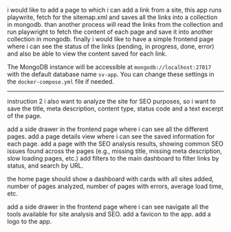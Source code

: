i would like to add a page to which i can add a link from a site, this app runs playwrite, fetch for the sitemap.xml and saves all the links into a collection in mongodb.
than another process will read the links from the collection and run playwright to fetch the content of each page and save it into another collection in mongodb. finally i would like to have a simple frontend page where i can see the status of the links (pending, in progress, done, error) and also be able to view the content saved for each link.

The MongoDB instance will be accessible at `mongodb://localhost:27017` with the default database name `sv-app`. You can change these settings in the `docker-compose.yml` file if needed.

---

instruction 2
i also want to analyze the site for SEO purposes, so i want to save the title, meta description, content type, status code and a text excerpt of the page.

add a side drawer in the frontend page where i can see all the different pages.
add a page details view where i can see the saved information for each page.
add a page with the SEO analysis results, showing common SEO issues found across the pages (e.g., missing title, missing meta description, slow loading pages, etc.)
add filters to the main dashboard to filter links by status, and search by URL.

the home page should show a dashboard with cards with all sites added, number of pages analyzed, number of pages with errors, average load time, etc.

add a side drawer in the frontend page where i can see navigate all the tools available for site analysis and SEO.
add a favicon to the app.
add a logo to the app.
